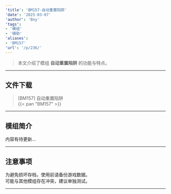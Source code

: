 ```yaml
---
'title': 'BM157-自动重置陷阱'
'date': '2025-03-07'
'author': 'Bny'
'tags':
- '模组'
- '辅助'
'aliases':
- 'BM157'
'url': '/p/236/'
---
```


> 本文介绍了模组 **自动重置陷阱** 的功能与特点。

---

## 文件下载

> [BM157] 自动重置陷阱  
{{< pan "BM157" >}}  

---

## 模组简介

>  
内容有待更新...  

---

## 注意事项

>  
为避免损坏存档，使用前请备份游戏数据。  
可能与其他模组存在冲突，建议单独测试。  

---

